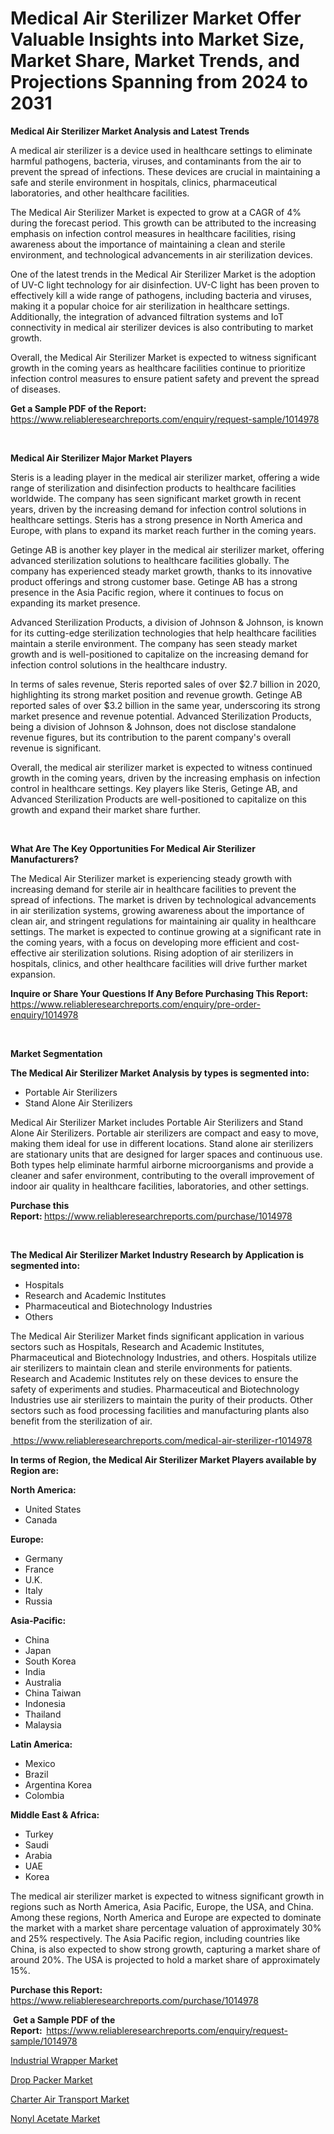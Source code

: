 <p><h1>Medical Air Sterilizer Market Offer Valuable Insights into Market Size, Market Share, Market Trends, and Projections Spanning from 2024 to 2031</h1></p><p><strong>Medical Air Sterilizer Market Analysis and Latest Trends</strong></p>
<p><p>A medical air sterilizer is a device used in healthcare settings to eliminate harmful pathogens, bacteria, viruses, and contaminants from the air to prevent the spread of infections. These devices are crucial in maintaining a safe and sterile environment in hospitals, clinics, pharmaceutical laboratories, and other healthcare facilities.</p><p>The Medical Air Sterilizer Market is expected to grow at a CAGR of 4% during the forecast period. This growth can be attributed to the increasing emphasis on infection control measures in healthcare facilities, rising awareness about the importance of maintaining a clean and sterile environment, and technological advancements in air sterilization devices.</p><p>One of the latest trends in the Medical Air Sterilizer Market is the adoption of UV-C light technology for air disinfection. UV-C light has been proven to effectively kill a wide range of pathogens, including bacteria and viruses, making it a popular choice for air sterilization in healthcare settings. Additionally, the integration of advanced filtration systems and IoT connectivity in medical air sterilizer devices is also contributing to market growth.</p><p>Overall, the Medical Air Sterilizer Market is expected to witness significant growth in the coming years as healthcare facilities continue to prioritize infection control measures to ensure patient safety and prevent the spread of diseases.</p></p>
<p><strong>Get a Sample PDF of the Report:&nbsp;</strong> <a href="https://www.reliableresearchreports.com/enquiry/request-sample/1014978">https://www.reliableresearchreports.com/enquiry/request-sample/1014978</a></p>
<p>&nbsp;</p>
<p><strong>Medical Air Sterilizer Major Market Players</strong></p>
<p><p>Steris is a leading player in the medical air sterilizer market, offering a wide range of sterilization and disinfection products to healthcare facilities worldwide. The company has seen significant market growth in recent years, driven by the increasing demand for infection control solutions in healthcare settings. Steris has a strong presence in North America and Europe, with plans to expand its market reach further in the coming years.</p><p>Getinge AB is another key player in the medical air sterilizer market, offering advanced sterilization solutions to healthcare facilities globally. The company has experienced steady market growth, thanks to its innovative product offerings and strong customer base. Getinge AB has a strong presence in the Asia Pacific region, where it continues to focus on expanding its market presence.</p><p>Advanced Sterilization Products, a division of Johnson & Johnson, is known for its cutting-edge sterilization technologies that help healthcare facilities maintain a sterile environment. The company has seen steady market growth and is well-positioned to capitalize on the increasing demand for infection control solutions in the healthcare industry.</p><p>In terms of sales revenue, Steris reported sales of over $2.7 billion in 2020, highlighting its strong market position and revenue growth. Getinge AB reported sales of over $3.2 billion in the same year, underscoring its strong market presence and revenue potential. Advanced Sterilization Products, being a division of Johnson & Johnson, does not disclose standalone revenue figures, but its contribution to the parent company's overall revenue is significant.</p><p>Overall, the medical air sterilizer market is expected to witness continued growth in the coming years, driven by the increasing emphasis on infection control in healthcare settings. Key players like Steris, Getinge AB, and Advanced Sterilization Products are well-positioned to capitalize on this growth and expand their market share further.</p></p>
<p>&nbsp;</p>
<p><strong>What Are The Key Opportunities For Medical Air Sterilizer Manufacturers?</strong></p>
<p><p>The Medical Air Sterilizer market is experiencing steady growth with increasing demand for sterile air in healthcare facilities to prevent the spread of infections. The market is driven by technological advancements in air sterilization systems, growing awareness about the importance of clean air, and stringent regulations for maintaining air quality in healthcare settings. The market is expected to continue growing at a significant rate in the coming years, with a focus on developing more efficient and cost-effective air sterilization solutions. Rising adoption of air sterilizers in hospitals, clinics, and other healthcare facilities will drive further market expansion.</p></p>
<p><strong>Inquire or Share Your Questions If Any Before Purchasing This Report:</strong> <a href="https://www.reliableresearchreports.com/enquiry/pre-order-enquiry/1014978">https://www.reliableresearchreports.com/enquiry/pre-order-enquiry/1014978</a></p>
<p>&nbsp;</p>
<p><strong>Market Segmentation</strong></p>
<p><strong>The Medical Air Sterilizer Market Analysis by types is segmented into:</strong></p>
<p><ul><li>Portable Air Sterilizers</li><li>Stand Alone Air Sterilizers</li></ul></p>
<p><p>Medical Air Sterilizer Market includes Portable Air Sterilizers and Stand Alone Air Sterilizers. Portable air sterilizers are compact and easy to move, making them ideal for use in different locations. Stand alone air sterilizers are stationary units that are designed for larger spaces and continuous use. Both types help eliminate harmful airborne microorganisms and provide a cleaner and safer environment, contributing to the overall improvement of indoor air quality in healthcare facilities, laboratories, and other settings.</p></p>
<p><strong>Purchase this Report:&nbsp;</strong><a href="https://www.reliableresearchreports.com/purchase/1014978">https://www.reliableresearchreports.com/purchase/1014978</a></p>
<p>&nbsp;</p>
<p><strong>The Medical Air Sterilizer Market Industry Research by Application is segmented into:</strong></p>
<p><ul><li>Hospitals</li><li>Research and Academic Institutes</li><li>Pharmaceutical and Biotechnology Industries</li><li>Others</li></ul></p>
<p><p>The Medical Air Sterilizer Market finds significant application in various sectors such as Hospitals, Research and Academic Institutes, Pharmaceutical and Biotechnology Industries, and others. Hospitals utilize air sterilizers to maintain clean and sterile environments for patients. Research and Academic Institutes rely on these devices to ensure the safety of experiments and studies. Pharmaceutical and Biotechnology Industries use air sterilizers to maintain the purity of their products. Other sectors such as food processing facilities and manufacturing plants also benefit from the sterilization of air.</p></p>
<p><a href="https://www.reliableresearchreports.com/medical-air-sterilizer-r1014978">&nbsp;https://www.reliableresearchreports.com/medical-air-sterilizer-r1014978</a></p>
<p><strong>In terms of Region, the Medical Air Sterilizer Market Players available by Region are:</strong></p>
<p>
    <p> <strong> North America: </strong>
        <ul>
            <li>United States</li>
            <li>Canada</li>
        </ul>
        </p> 
    <p> <strong> Europe: </strong>
        <ul>
            <li>Germany</li>
            <li>France</li>
            <li>U.K.</li>
            <li>Italy</li>
            <li>Russia</li>
        </ul>
        </p> 
    <p> <strong> Asia-Pacific: </strong>
        <ul>
            <li>China</li>
            <li>Japan</li>
            <li>South Korea</li>
            <li>India</li>
            <li>Australia</li>
            <li>China Taiwan</li>
            <li>Indonesia</li>
            <li>Thailand</li>
            <li>Malaysia</li>
        </ul>
        </p> 
    <p> <strong> Latin America: </strong>
        <ul>
            <li>Mexico</li>
            <li>Brazil</li>
            <li>Argentina Korea</li>
            <li>Colombia</li>
        </ul>
        </p> 
    <p> <strong> Middle East & Africa: </strong>
        <ul>
            <li>Turkey</li>
            <li>Saudi</li>
            <li>Arabia</li>
            <li>UAE</li>
            <li>Korea</li>
        </ul>
    </p>
    </p>
<p><p>The medical air sterilizer market is expected to witness significant growth in regions such as North America, Asia Pacific, Europe, the USA, and China. Among these regions, North America and Europe are expected to dominate the market with a market share percentage valuation of approximately 30% and 25% respectively. The Asia Pacific region, including countries like China, is also expected to show strong growth, capturing a market share of around 20%. The USA is projected to hold a market share of approximately 15%.</p></p>
<p><strong>Purchase this Report: </strong><a href="https://www.reliableresearchreports.com/purchase/1014978">https://www.reliableresearchreports.com/purchase/1014978</a></p>
<p>&nbsp;<strong>Get a Sample PDF of the Report:&nbsp;&nbsp;</strong><a href="https://www.reliableresearchreports.com/enquiry/request-sample/1014978">https://www.reliableresearchreports.com/enquiry/request-sample/1014978</a></p>
<p><strong></strong></p>
<p><p><a href="https://www.linkedin.com/pulse/industrial-wrapper-market-report-reveals-latest-trends-growth-uxicc?trackingId=DJw5lqGkVQILRoOqyzUJnA%3D%3D">Industrial Wrapper Market</a></p><p><a href="https://www.linkedin.com/pulse/drop-packer-market-outlook-industry-overview-forecast-2024-2031-coacc?trackingId=bgAWACEkRKiPItpsiuwQoA%3D%3D">Drop Packer Market</a></p><p><a href="https://github.com/fiixsa/Market-Research-Report-List-2/blob/main/charter-air-transport-market.md">Charter Air Transport Market</a></p><p><a href="https://github.com/cecuraprangm/Market-Research-Report-List-2/blob/main/nonyl-acetate-market.md">Nonyl Acetate Market</a></p></p>